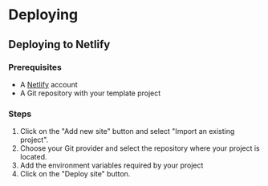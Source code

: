 # Deploying

## Deploying to Netlify

### Prerequisites

- A [Netlify](https://www.netlify.com/) account
- A Git repository with your template project

### Steps

1. Click on the "Add new site" button and select "Import an existing project".
2. Choose your Git provider and select the repository where your project is located.
3. Add the environment variables required by your project
4. Click on the "Deploy site" button.
